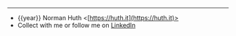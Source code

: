 ---

* {{year}} Norman Huth <[https://huth.it](https://huth.it)>
* Collect with me or follow me on [LinkedIn](https://www.linkedin.com/in/normanhuth/)
